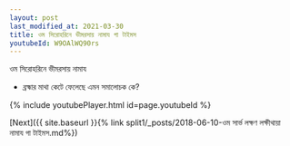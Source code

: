 ```yaml
---
layout: post
last_modified_at: 2021-03-30
title: ওম সিরোহরিনে ভীমরসায় নামায গা টাইমস
youtubeId: W9OAlWQ90rs
---
```

 
 
 ওম সিরোহরিনে ভীমরসায় নামায  
 
 -  ব্রহ্মার মাথা কেটে ফেলেছে এমন সমালোচক কে? 
 
  
 
  
 
 
 
 
 
 


{% include youtubePlayer.html id=page.youtubeId %}
 
[Next]({{ site.baseurl }}{% link  split1/_posts/2018-06-10-ওম সার্ভ লক্ষণ লক্ষীথায়া নামায গা টাইমস.md%})
 
